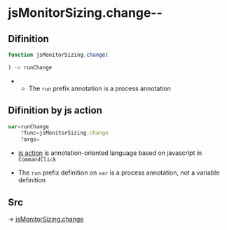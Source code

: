 # jsMonitorSizing.change--

## Difinition

```js.js
function jsMonitorSizing.change(

) -> runChange
```

- - The `run` prefix annotation is a process annotation


## Difinition by js action

```js.js
var=runChange
	?func=jsMonitorSizing.change
	?args=

```

- [js action](#) is annotation-oriented language based on javascript in `CommandClick`

- The `run` prefix definition on `var` is a process annotation, not a variable definition

## Src

-> [jsMonitorSizing.change](https://github.com/puutaro/CommandClick/blob/master/app/src/main/java/com/puutaro/commandclick/fragment_lib/terminal_fragment/js_interface/system/JsMonitorSizing.kt#L14)


